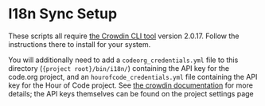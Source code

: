 # I18n Sync Setup

These scripts all require [the Crowdin CLI tool][1] version 2.0.17. Follow the
instructions there to install for your system.

You will additionally need to add a `codeorg_credentials.yml` file to this
directory (`{project root}/bin/i18n/`) containing the API key for the code.org
project, and an `hourofcode_credentials.yml` file containing the API key for the
Hour of Code project.  See [the crowdin documentation][2] for more details; the
API keys themselves can be found on the project settings page

[1]: https://support.crowdin.com/cli-tool/
[2]: https://support.crowdin.com/configuration-file/#split-project-configuration-and-api-credentials
